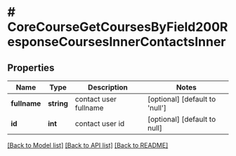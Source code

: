 # # CoreCourseGetCoursesByField200ResponseCoursesInnerContactsInner

## Properties

Name | Type | Description | Notes
------------ | ------------- | ------------- | -------------
**fullname** | **string** | contact user fullname | [optional] [default to 'null']
**id** | **int** | contact user id | [optional] [default to null]

[[Back to Model list]](../../README.md#models) [[Back to API list]](../../README.md#endpoints) [[Back to README]](../../README.md)
